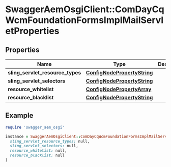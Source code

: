 # SwaggerAemOsgiClient::ComDayCqWcmFoundationFormsImplMailServletProperties

## Properties

| Name | Type | Description | Notes |
| ---- | ---- | ----------- | ----- |
| **sling_servlet_resource_types** | [**ConfigNodePropertyString**](ConfigNodePropertyString.md) |  | [optional] |
| **sling_servlet_selectors** | [**ConfigNodePropertyString**](ConfigNodePropertyString.md) |  | [optional] |
| **resource_whitelist** | [**ConfigNodePropertyArray**](ConfigNodePropertyArray.md) |  | [optional] |
| **resource_blacklist** | [**ConfigNodePropertyString**](ConfigNodePropertyString.md) |  | [optional] |

## Example

```ruby
require 'swagger_aem_osgi'

instance = SwaggerAemOsgiClient::ComDayCqWcmFoundationFormsImplMailServletProperties.new(
  sling_servlet_resource_types: null,
  sling_servlet_selectors: null,
  resource_whitelist: null,
  resource_blacklist: null
)
```

